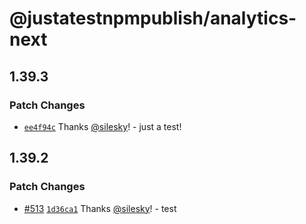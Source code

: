 # @justatestnpmpublish/analytics-next

## 1.39.3

### Patch Changes

- [`ee4f94c`](https://github.com/segmentio/analytics-next/commit/ee4f94cf2234decfe25f099e4790e8f29f8e93b8) Thanks [@silesky](https://github.com/silesky)! - just a test!

## 1.39.2

### Patch Changes

- [#513](https://github.com/segmentio/analytics-next/pull/513) [`1d36ca1`](https://github.com/segmentio/analytics-next/commit/1d36ca1440fc5df9171d16278d8918b3e5a32128) Thanks [@silesky](https://github.com/silesky)! - test

